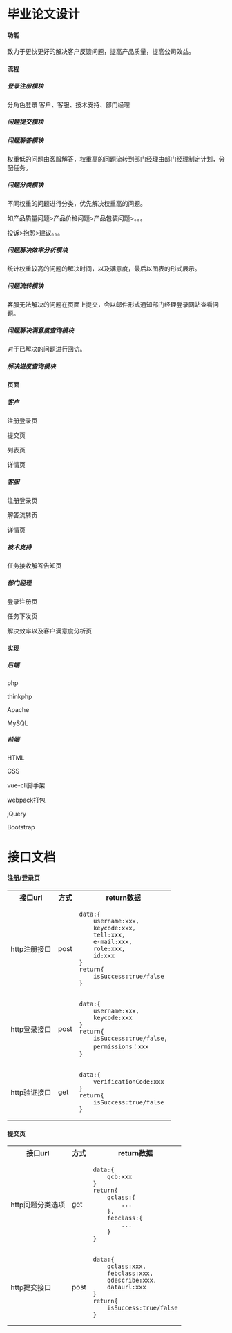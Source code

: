 # 毕业论文设计

#### 功能
致力于更快更好的解决客户反馈问题，提高产品质量，提高公司效益。

#### 流程
##### 登录注册模块

分角色登录
客户、客服、技术支持、部门经理

##### 问题提交模块

##### 问题解答模块

权重低的问题由客服解答，权重高的问题流转到部门经理由部门经理制定计划，分配任务。

##### 问题分类模块

不同权重的问题进行分类，优先解决权重高的问题。

如产品质量问题>产品价格问题>产品包装问题>。。。

投诉>抱怨>建议。。。

##### 问题解决效率分析模块

统计权重较高的问题的解决时间，以及满意度，最后以图表的形式展示。

##### 问题流转模块

客服无法解决的问题在页面上提交，会以邮件形式通知部门经理登录网站查看问题。

##### 问题解决满意度查询模块

对于已解决的问题进行回访。

##### 解决进度查询模块

#### 页面
##### 客户
注册登录页

提交页

列表页

详情页

##### 客服

注册登录页

解答流转页

详情页
##### 技术支持

任务接收解答告知页

##### 部门经理

登录注册页

任务下发页

解决效率以及客户满意度分析页

#### 实现

##### 后端

php

thinkphp

Apache

MySQL
##### 前端

HTML

CSS

vue-cli脚手架

webpack打包

jQuery

Bootstrap





# 接口文档
#### 注册/登录页

<table>
<tr>
<th>接口url</th><th>方式</th><th>return数据</th>
</tr>
<tr>
<td>http注册接口</td><td>post</td><td>

```
data:{
    username:xxx,
    keycode:xxx,
    tell:xxx,
    e-mail:xxx,
    role:xxx,
    id:xxx
}
return{
    isSuccess:true/false
}
```

</td>
</tr>
<tr>
<td>http登录接口</td><td>post</td><td>

```
data:{
    username:xxx,
    keycode:xxx
}
return{
    isSuccess:true/false,
    permissions：xxx
}
```

</td>
</tr>
<tr>
<td>http验证接口</td><td>get</td><td>

```
data:{
    verificationCode:xxx
}
return{
    isSuccess:true/false
}
```

</td>
</tr>
</table>

#### 提交页

<table>
<tr>
<th>接口url</th><th>方式</th><th>return数据</th>
</tr>
<tr>
<td>http问题分类选项</td><td>get</td><td>

```
data:{
    qcb:xxx
}
return{
    qclass:{
        ...
    },
    febclass:{
        ...
    }
}
```

</td>
</tr>
<tr>
<td>http提交接口</td><td>post</td><td>

```
data:{
    qclass:xxx,
    febclass:xxx,
    qdescribe:xxx,
    dataurl:xxx
}
return{
    isSuccess:true/false
}
```

</td>
</tr>
</table>